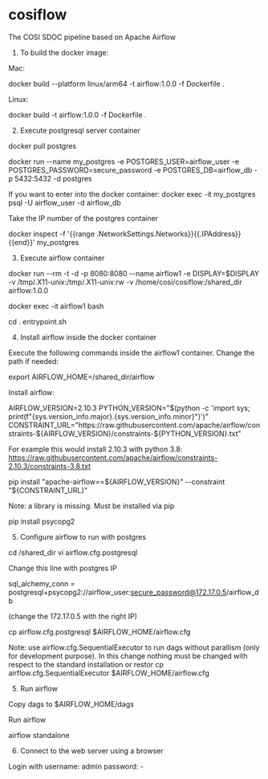 # cosiflow
The COSI SDOC pipeline based on Apache Airflow

1) To build the docker image:

Mac:

docker build --platform linux/arm64 -t airflow:1.0.0 -f Dockerfile .

Linux:

docker build -t airflow:1.0.0 -f Dockerfile .


2) Execute postgresql server container

docker pull postgres

docker run --name my_postgres -e POSTGRES_USER=airflow_user -e POSTGRES_PASSWORD=secure_password -e POSTGRES_DB=airflow_db -p 5432:5432 -d postgres

If you want to enter into the docker container: docker exec -it my_postgres psql -U airflow_user -d airflow_db

Take the IP number of the postgres container

docker inspect -f '{{range .NetworkSettings.Networks}}{{.IPAddress}}{{end}}' my_postgres


3) Execute airflow container

docker run --rm -t -d -p 8080:8080 --name airflow1 -e DISPLAY=$DISPLAY -v /tmp/.X11-unix:/tmp/.X11-unix:rw -v /home/cosi/cosiflow:/shared_dir  airflow:1.0.0

docker exec -it airflow1 bash

cd
. entrypoint.sh

4) Install airflow inside the docker container

Execute the following commands inside the airflow1 container. Change the path if needed:

export AIRFLOW_HOME=/shared_dir/airflow

Install airflow:

AIRFLOW_VERSION=2.10.3
PYTHON_VERSION="$(python -c 'import sys; print(f"{sys.version_info.major}.{sys.version_info.minor}")')"
CONSTRAINT_URL="https://raw.githubusercontent.com/apache/airflow/constraints-${AIRFLOW_VERSION}/constraints-${PYTHON_VERSION}.txt"

For example this would install 2.10.3 with python 3.8: https://raw.githubusercontent.com/apache/airflow/constraints-2.10.3/constraints-3.8.txt

pip install "apache-airflow==${AIRFLOW_VERSION}" --constraint "${CONSTRAINT_URL}"

Note: a library is missing. Must be installed via pip

pip install psycopg2

5) Configure airflow to run with postgres

cd /shared_dir
vi airflow.cfg.postgresql

Change this line with postgres IP

sql_alchemy_conn = postgresql+psycopg2://airflow_user:secure_password@172.17.0.5/airflow_db

(change the 172.17.0.5 with the right IP)

cp airflow.cfg.postgresql $AIRFLOW_HOME/airflow.cfg


Note: use airflow.cfg.SequentialExecutor to run dags without parallism (only for development purpose). In this change nothing must be changed with respect to the standard installation or restor cp airflow.cfg.SequentialExecutor $AIRFLOW_HOME/airflow.cfg

5) Run airflow

Copy dags to $AIRFLOW_HOME/dags

Run airflow

airflow standalone

6) Connect to the web server using a browser

Login with username: admin  password: -



